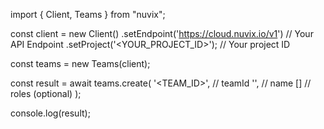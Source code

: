 import { Client, Teams } from "nuvix";

const client = new Client()
.setEndpoint('https://cloud.nuvix.io/v1') // Your API Endpoint
.setProject('<YOUR_PROJECT_ID>'); // Your project ID

const teams = new Teams(client);

const result = await teams.create(
'<TEAM_ID>', // teamId
'<NAME>', // name
[] // roles (optional)
);

console.log(result);
